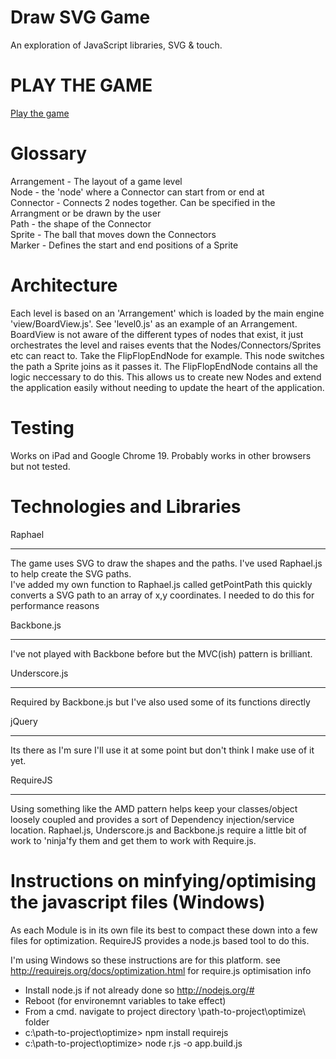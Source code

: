 Draw SVG Game
=============

An exploration of JavaScript libraries, SVG & touch.

PLAY THE GAME
=============
[Play the game](http://chrisjensenuk.github.com/DrawSvg)

Glossary
========
Arrangement - The layout of a game level  
Node - the 'node' where a Connector can start from or end at  
Connector - Connects 2 nodes together. Can be specified in the Arrangment or be drawn by the user  
Path - the shape of the Connector  
Sprite - The ball that moves down the Connectors  
Marker - Defines the start and end positions of a Sprite  

Architecture
============
Each level is based on an 'Arrangement' which is loaded by the main engine 'view/BoardView.js'.  See 'level0.js' as an example of an Arrangement.
BoardView is not aware of the different types of nodes that exist, it just orchestrates the level and raises events that the Nodes/Connectors/Sprites etc can react to.
Take the FlipFlopEndNode for example.  This node switches the path a Sprite joins as it passes it.  The FlipFlopEndNode contains all the logic neccessary to do this.
This allows us to create new Nodes and extend the application easily without needing to update the heart of the application.

Testing
=======
Works on iPad and Google Chrome 19.  Probably works in other browsers but not tested.

Technologies and Libraries
==========================

Raphael
__________
The game uses SVG to draw the shapes and the paths.  I've used Raphael.js to help create the SVG paths.  
I've added my own function to Raphael.js called getPointPath this quickly converts a SVG path to an array of x,y coordinates. I needed to do this for performance reasons

Backbone.js
___________
I've not played with Backbone before but the MVC(ish) pattern is brilliant. 

Underscore.js
_____________
Required by Backbone.js but I've also used some of its functions directly

jQuery
_________
Its there as I'm sure I'll use it at some point but don't think I make use of it yet.

RequireJS
__________
Using something like the AMD pattern helps keep your classes/object loosely coupled and provides a sort of Dependency injection/service location.
Raphael.js, Underscore.js and Backbone.js require a little bit of work to 'ninja'fy them and get them to work with Require.js.

Instructions on minfying/optimising the javascript files (Windows)
==================================================================
As each Module is in its own file its best to compact these down into a few files for optimization.  RequireJS provides a node.js based tool to do this.

I'm using Windows so these instructions are for this platform.
see http://requirejs.org/docs/optimization.html for require.js optimisation info
- Install node.js if not already done so http://nodejs.org/#
- Reboot (for environemnt variables to take effect)
- From a cmd.  navigate to project directory \path-to-project\optimize\ folder  
- c:\path-to-project\optimize\> npm install requirejs
- c:\path-to-project\optimize\> node r.js -o app.build.js






